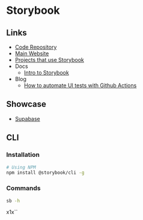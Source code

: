# Storybook

<!--
{Object.entries(resolveConfig(tailwindConfig).theme.colors).map(([key, value]) => (
    <ColorItem
      key={key + value}
      title={key}
      colors={typeof value === 'string' ? [value] : value}
      subtitle=""/>
  ))}
-->

## Links

- [Code Repository](https://github.com/storybookjs/storybook)
- [Main Website](https://storybook.js.org)
- [Projects that use Storybook](https://storybook.js.org/showcase/projects)
- Docs
  - [Intro to Storybook](https://storybook.js.org/tutorials/intro-to-storybook/)
- Blog
  - [How to automate UI tests with Github Actions](https://storybook.js.org/blog/how-to-automate-ui-tests-with-github-actions/)

## Showcase

- [Supabase](https://unruffled-hoover-de9320.netlify.app)

<!--
https://github.com/myraui/myraui
https://github.com/highlight/highlight/tree/main/packages/ui
https://github.com/ballerine-io/ballerine/tree/dev/packages/ui
https://developer.volvocars.com/design-system/web/
-->

## CLI

### Installation

```sh
# Using NPM
npm install @storybook/cli -g
```

<!--
npx -p @storybook/cli sb
-->

### Commands

```sh
sb -h
```

<!-- ## Issues -->

<!-- ###

```log
Cannot find module './logo.svg' or its corresponding type declarations. ts(2307)
```

```
declare module "*.svg" {
  const svg: string | { width: number; height: number; src: string };
  export = svg;
}
``` -->

<!-- ###

https://github.com/storybookjs/storybook/issues/17448

```log
ERR! Error: Cannot find module '/node_modules/react/package.json.js'
```

```sh
# Using NPM
npm uninstall @storybook/react
npm install @storybook/preact --save-dev

# Using Yarn
yarn remove @storybook/react
yarn add @storybook/preact --dev
``` -->x1x``

<!-- ### Missing Resolve Alias

```log
ModuleNotFoundError: Module not found: Error: Can't resolve '@/assets/images/logo/any.svg' in '/Volumes/Workspace/github.com/[org]/[project]/src/components/Layout'
```

**Refer:** `./.storybook/main.js`

```js
const path = require('path')

module.exports = {
  // ...
  webpackFinal: async (config) => {
    config.resolve = {
      ...config.resolve,
      alias: {
        ...config.resolve.alias,
        '@': path.resolve(__dirname, '../src'),
      },
    }

    return config
  },
}
``` -->

<!-- ### Missing Module Rule for SVGR

```log
Failed to execute 'createElement' on 'Document': The tag name provided ('static/media/src/assets/images/social/linkedin.svg') is not a valid name.
```

**Refer:** `./.storybook/main.js`

```js
module.exports = {
  // ...
  webpackFinal: async (config) => {
    config.module.rules = config.module.rules.map((rule) => {
      if (String(rule.test).includes('svg')) {
        return {
          ...rule,
          test: /\.(ico|jpg|jpeg|png|gif|eot|otf|webp|ttf|woff|woff2|cur|ani)(\?.*)?$/,
        }
      }

      return rule
    })

    config.module.rules.push({
      test: /\.svg$/i,
      issuer: /\.tsx?$/,
      use: [
        {
          loader: '@svgr/webpack',
          options: {
            svgoConfig: {
              plugins: [
                {
                  name: 'removeViewBox',
                  active: false,
                },
              ],
            },
          },
        },
      ],
    })

    return config
  },
}
``` -->

